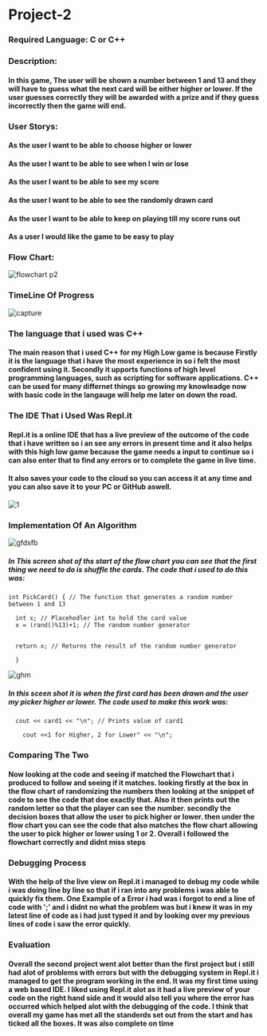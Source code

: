 # Project-2
### Required Language: C or C++
### Description:
#### In this game, The user will be shown a number between 1 and 13 and they will have to guess what the next card will be either higher or  lower. If the user guesses correctly they will be awarded with a prize and if they guess incorrectly then the game will end.

### User Storys:
  
 #### As the user I want to be able to choose higher or lower 
 #### As the user I want to be able to see when I win or lose
 #### As the user I want to be able to see my score 
 #### As the user I want to be able to see the randomly drawn card
 #### As the user I want to be able to keep on playing till my score runs out
 #### As a user I would like the game to be easy to play

### Flow Chart:
![flowchart p2](https://user-images.githubusercontent.com/31927415/32719636-f9d91864-c858-11e7-8c81-34974b31c6e7.JPG)

### TimeLine Of Progress
![capture](https://user-images.githubusercontent.com/31927415/33025223-4e1cf2cc-ce05-11e7-84cc-089e5ae35428.JPG)

### The language that i used was C++
#### The main reason that i used C++ for my High Low game is because Firstly it is the language that i have the most experience in so i felt the most confident using it. Secondly it upports functions of high level programming languages, such as scripting for software applications. C++ can be used for many differnet things so growing my knowleadge now with basic code in the langauge will help me later on down the road.

### The IDE That i Used Was Repl.it
#### Repl.it is a online IDE that has a live preview of the outcome of the code that i have written so i an see any errors in present time and it also helps with this high low game because the game needs a input to continue so i can also enter that to find any errors or to complete the game in live time. 
#### It also saves your code to the cloud so you can access it at any time and you can also save it to your PC or GitHub aswell. 
![1](https://user-images.githubusercontent.com/31927415/35562946-fe164316-05ac-11e8-8c08-8dee68d5dd00.jpg)


### Implementation Of An Algorithm 
![gfdsfb](https://user-images.githubusercontent.com/31927415/33656786-0cbd9554-da6f-11e7-815c-681f1639654e.JPG) 
##### In This screen shot of ths start of the flow chart you can see that the first thing we need to do is shuffle the cards. The code that i used to do this was:   

    int PickCard() { // The function that generates a random number between 1 and 13
  
      int x; // Placehodler int to hold the card value
      x = (rand()%13)+1; // The random number generator
  
  
      return x; // Returns the result of the random number generator
  
      } 

![ghm](https://user-images.githubusercontent.com/31927415/33656952-b62a733c-da6f-11e7-8e2f-72790e6603a9.JPG)
##### In this sceen shot it is when the first card has been drawn and the user my picker higher or lower. The code used to make this work was: 
      cout << card1 << "\n"; // Prints value of card1
    
    	cout <<1 for Higher, 2 for Lower" << "\n"; 

### Comparing The Two
#### Now looking at the code and seeing if matched the Flowchart that i produced to follow and seeing if it matches. looking firstly at the box in the flow chart of randomizing the numbers then looking at the snippet of code to see the code that doe exactly that. Also it then prints out the random letter so that the player can see the number. secondly the decision boxes that allow the user to pick higher or lower. then under the flow chart you can see the code that also matches the flow chart allowing the user to pick higher or lower using 1 or 2. Overall i followed the flowchart correctly and didnt miss steps  


### Debugging Process
#### With the help of the live view on Repl.it i managed to debug my code while i was doing line by line so that if i ran into any problems i was able to quickly fix them. One Example of a Error i had was i forgot to end a line of code with ';' and i didnt no what the problem was but i knew it was in my latest line of code as i had just typed it and by looking over my previous lines of code i saw the error quickly.

### Evaluation 
#### Overall the second project went alot better than the first project but i still had alot of problems with errors but with the debugging system in Repl.it i managed to get the program working in the end. It was my first time using a web based IDE. I liked using Repl.it alot as it had a live preview of your code on the right hand side and it would also tell you where the error has occurred which helped alot with the debugging of the code. I think that overall my game has met all the standerds set out from the start and has ticked all the boxes. It was also complete on time
